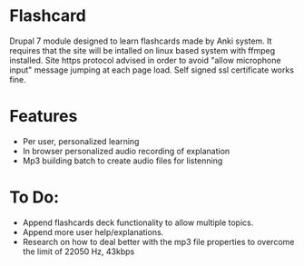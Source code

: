 # Flashcard

Drupal 7 module designed to learn flashcards made by Anki system.
It requires that the site will be intalled on linux based system with ffmpeg installed.
Site https protocol advised in order to avoid "allow microphone input" message jumping at each page load. Self signed ssl certificate works fine.

# Features

  - Per user, personalized learning
  - In browser personalized audio recording of explanation
  - Mp3 building batch to create audio files for listenning

# To Do:

  - Append flashcards deck functionality to allow multiple topics.
  - Append more user help/explanations.
  - Research on how to deal better with the mp3 file properties to overcome the limit of 22050 Hz, 43kbps
